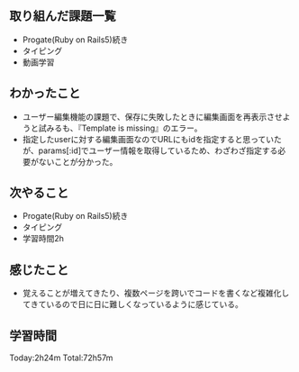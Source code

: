 ## 取り組んだ課題一覧
 - Progate(Ruby on Rails5)続き
 - タイピング
 - 動画学習
## わかったこと
 -  ユーザー編集機能の課題で、保存に失敗したときに編集画面を再表示させようと試みるも、『Template is missing』のエラー。
 - 指定したuserに対する編集画面なのでURLにもidを指定すると思っていたが、params[:id]でユーザー情報を取得しているため、わざわざ指定する必要がないことが分かった。
## 次やること
 - Progate(Ruby on Rails5)続き
 - タイピング
 - 学習時間2h
## 感じたこと
 - 覚えることが増えてきたり、複数ページを跨いでコードを書くなど複雑化してきているので日に日に難しくなっているように感じている。
## 学習時間
Today:2h24m  Total:72h57m
